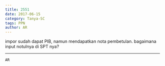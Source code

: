 ```yaml
---
title: 2551
date: 2017-06-15
category: Tanya-SC
tags: PPN
author: AR
---
```


impor sudah dapat PIB, namun mendapatkan nota pembetulan. bagaimana input notulnya di SPT nya?

---



`AR`
